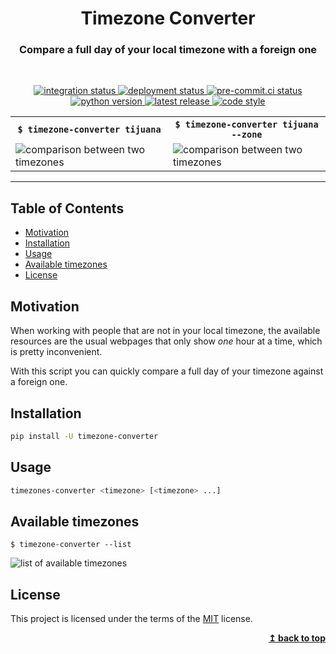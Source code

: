 <div align="center">
  <h1>Timezone Converter</h1>
  <h3>Compare a full day of your local timezone with a foreign one</h3>
  <br>
  <p>
    <a href="https://github.com/ibLeDy/timezone-converter/actions/workflows/integration.yml">
        <img alt="integration status" src="https://github.com/ibLeDy/timezone-converter/actions/workflows/integration.yml/badge.svg" />
    </a>
    <a href="https://github.com/ibLeDy/timezone-converter/actions/workflows/deployment.yml">
        <img alt="deployment status" src="https://github.com/ibLeDy/timezone-converter/actions/workflows/deployment.yml/badge.svg" />
    </a>
    <a href="https://results.pre-commit.ci/latest/github/ibLeDy/timezone-converter/main">
        <img alt="pre-commit.ci status" src="https://results.pre-commit.ci/badge/github/ibLeDy/timezone-converter/main.svg" />
    </a>
    <a href="https://pypi.org/project/timezone-converter/">
        <img alt="python version" src="https://img.shields.io/pypi/pyversions/timezone-converter" />
    </a>
    <a href="https://pypi.org/project/timezone-converter/">
        <img alt="latest release" src="https://img.shields.io/pypi/v/timezone-converter?color=blue" />
    </a>
    <a href="https://github.com/psf/black">
        <img alt="code style" src="https://img.shields.io/badge/code%20style-black-000000.svg" />
    </a>
  </p>
</div>

<div align="center">
  <table>
    <tr>
      <th style="text-align: center;"><code>$ timezone-converter tijuana</code></th>
      <th style="text-align: center;"><code>$ timezone-converter tijuana --zone</code></th>
    </tr>
    <tr>
      <td><img alt="comparison between two timezones" src="https://git.io/JtaZx" /></td>
      <td><img alt="comparison between two timezones" src="https://git.io/JtaZj" /></td>
    </tr>
  </table>
</div>

---

## Table of Contents

- [Motivation](#motivation)
- [Installation](#installation)
- [Usage](#usage)
- [Available timezones](#available-timezones)
- [License](#license)

## Motivation

When working with people that are not in your local timezone, the available
resources are the usual webpages that only show _one_ hour at a time, which
is pretty inconvenient.

With this script you can quickly compare a full day of your timezone against
a foreign one.

## Installation

```bash
pip install -U timezone-converter
```

## Usage

```bash
timezones-converter <timezone> [<timezone> ...]
```

## Available timezones

`$ timezone-converter --list`

![list of available timezones](https://git.io/JJKGo)

## License

This project is licensed under the terms of the
[MIT](https://choosealicense.com/licenses/mit/) license.

<div align="right">
  <b><a href="#timezone-converter">↥ back to top</a></b>
</div>
